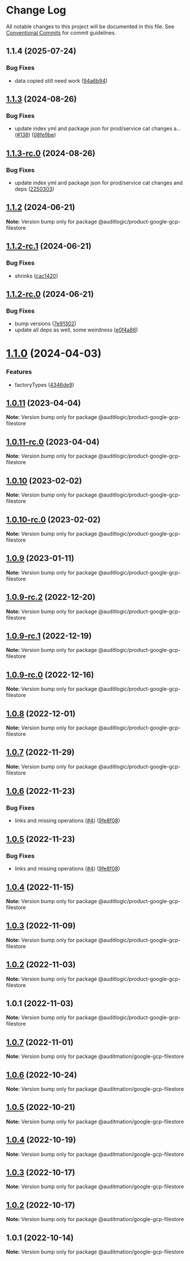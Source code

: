 # Change Log

All notable changes to this project will be documented in this file.
See [Conventional Commits](https://conventionalcommits.org) for commit guidelines.

## 1.1.4 (2025-07-24)


### Bug Fixes

* data copied still need work ([94a6b94](https://github.com/zerobias-org/product/commit/94a6b942fb0516367548599d739529536132755a))





## [1.1.3](https://github.com/auditlogic/product/compare/@auditlogic/product-google-gcp-filestore@1.1.2...@auditlogic/product-google-gcp-filestore@1.1.3) (2024-08-26)


### Bug Fixes

* update index yml and package json for prod/service cat changes a… ([#138](https://github.com/auditlogic/product/issues/138)) ([08fe9be](https://github.com/auditlogic/product/commit/08fe9beb1c8457462a19bc69caa02e6212d97e1a))





## [1.1.3-rc.0](https://github.com/auditlogic/product/compare/@auditlogic/product-google-gcp-filestore@1.1.2...@auditlogic/product-google-gcp-filestore@1.1.3-rc.0) (2024-08-26)


### Bug Fixes

* update index yml and package json for prod/service cat changes and deps ([2250303](https://github.com/auditlogic/product/commit/225030363a363608240135b7ebed386b28f01e4b))





## [1.1.2](https://github.com/auditlogic/product/compare/@auditlogic/product-google-gcp-filestore@1.1.2-rc.1...@auditlogic/product-google-gcp-filestore@1.1.2) (2024-06-21)

**Note:** Version bump only for package @auditlogic/product-google-gcp-filestore





## [1.1.2-rc.1](https://github.com/auditlogic/product/compare/@auditlogic/product-google-gcp-filestore@1.1.2-rc.0...@auditlogic/product-google-gcp-filestore@1.1.2-rc.1) (2024-06-21)


### Bug Fixes

* shrinks ([cac1420](https://github.com/auditlogic/product/commit/cac14200fefcd8183ab69fe89a47bd3f70f563e9))





## [1.1.2-rc.0](https://github.com/auditlogic/product/compare/@auditlogic/product-google-gcp-filestore@1.1.0...@auditlogic/product-google-gcp-filestore@1.1.2-rc.0) (2024-06-21)


### Bug Fixes

* bump versions ([7e91302](https://github.com/auditlogic/product/commit/7e913023b8b312150ed7762c32fbbe616be71de5))
* update all deps as well, some weirdness ([e0f4a86](https://github.com/auditlogic/product/commit/e0f4a864714e2d3de6bbf3da014d5312fe53be2f))





# [1.1.0](https://github.com/auditlogic/product/compare/@auditlogic/product-google-gcp-filestore@1.0.11...@auditlogic/product-google-gcp-filestore@1.1.0) (2024-04-03)


### Features

* factoryTypes ([4346de9](https://github.com/auditlogic/product/commit/4346de92693aee892fccf725338ffc7b80ab182b))





## [1.0.11](https://github.com/auditlogic/product/compare/@auditlogic/product-google-gcp-filestore@1.0.10...@auditlogic/product-google-gcp-filestore@1.0.11) (2023-04-04)

**Note:** Version bump only for package @auditlogic/product-google-gcp-filestore





## [1.0.11-rc.0](https://github.com/auditlogic/product/compare/@auditlogic/product-google-gcp-filestore@1.0.10...@auditlogic/product-google-gcp-filestore@1.0.11-rc.0) (2023-04-04)

**Note:** Version bump only for package @auditlogic/product-google-gcp-filestore





## [1.0.10](https://github.com/auditlogic/product/compare/@auditlogic/product-google-gcp-filestore@1.0.9...@auditlogic/product-google-gcp-filestore@1.0.10) (2023-02-02)

**Note:** Version bump only for package @auditlogic/product-google-gcp-filestore





## [1.0.10-rc.0](https://github.com/auditlogic/product/compare/@auditlogic/product-google-gcp-filestore@1.0.9...@auditlogic/product-google-gcp-filestore@1.0.10-rc.0) (2023-02-02)

**Note:** Version bump only for package @auditlogic/product-google-gcp-filestore





## [1.0.9](https://github.com/auditlogic/product/compare/@auditlogic/product-google-gcp-filestore@1.0.9-rc.2...@auditlogic/product-google-gcp-filestore@1.0.9) (2023-01-11)

**Note:** Version bump only for package @auditlogic/product-google-gcp-filestore





## [1.0.9-rc.2](https://github.com/auditlogic/product/compare/@auditlogic/product-google-gcp-filestore@1.0.8...@auditlogic/product-google-gcp-filestore@1.0.9-rc.2) (2022-12-20)

**Note:** Version bump only for package @auditlogic/product-google-gcp-filestore





## [1.0.9-rc.1](https://github.com/auditlogic/product/compare/@auditlogic/product-google-gcp-filestore@1.0.8...@auditlogic/product-google-gcp-filestore@1.0.9-rc.1) (2022-12-19)

**Note:** Version bump only for package @auditlogic/product-google-gcp-filestore





## [1.0.9-rc.0](https://github.com/auditlogic/product/compare/@auditlogic/product-google-gcp-filestore@1.0.8...@auditlogic/product-google-gcp-filestore@1.0.9-rc.0) (2022-12-16)

**Note:** Version bump only for package @auditlogic/product-google-gcp-filestore





## [1.0.8](https://github.com/auditlogic/product/compare/@auditlogic/product-google-gcp-filestore@1.0.7...@auditlogic/product-google-gcp-filestore@1.0.8) (2022-12-01)

**Note:** Version bump only for package @auditlogic/product-google-gcp-filestore





## [1.0.7](https://github.com/auditlogic/product/compare/@auditlogic/product-google-gcp-filestore@1.0.6...@auditlogic/product-google-gcp-filestore@1.0.7) (2022-11-29)

**Note:** Version bump only for package @auditlogic/product-google-gcp-filestore





## [1.0.6](https://github.com/auditlogic/product/compare/@auditlogic/product-google-gcp-filestore@1.0.4...@auditlogic/product-google-gcp-filestore@1.0.6) (2022-11-23)


### Bug Fixes

* links and missing operations ([#4](https://github.com/auditlogic/product/issues/4)) ([9fe8f08](https://github.com/auditlogic/product/commit/9fe8f08fe7c57fdb79f991ac35bd6ac2e7dcad38))





## [1.0.5](https://github.com/auditlogic/product/compare/@auditlogic/product-google-gcp-filestore@1.0.4...@auditlogic/product-google-gcp-filestore@1.0.5) (2022-11-23)


### Bug Fixes

* links and missing operations ([#4](https://github.com/auditlogic/product/issues/4)) ([9fe8f08](https://github.com/auditlogic/product/commit/9fe8f08fe7c57fdb79f991ac35bd6ac2e7dcad38))





## [1.0.4](https://github.com/auditlogic/product/compare/@auditlogic/product-google-gcp-filestore@1.0.3...@auditlogic/product-google-gcp-filestore@1.0.4) (2022-11-15)

**Note:** Version bump only for package @auditlogic/product-google-gcp-filestore





## [1.0.3](https://github.com/auditlogic/product/compare/@auditlogic/product-google-gcp-filestore@1.0.2...@auditlogic/product-google-gcp-filestore@1.0.3) (2022-11-09)

**Note:** Version bump only for package @auditlogic/product-google-gcp-filestore





## [1.0.2](https://github.com/auditlogic/product/compare/@auditlogic/product-google-gcp-filestore@1.0.1...@auditlogic/product-google-gcp-filestore@1.0.2) (2022-11-03)

**Note:** Version bump only for package @auditlogic/product-google-gcp-filestore





## 1.0.1 (2022-11-03)

**Note:** Version bump only for package @auditlogic/product-google-gcp-filestore





## [1.0.7](https://github.com/auditmation/store-content/compare/@auditmation/google-gcp-filestore@1.0.6...@auditmation/google-gcp-filestore@1.0.7) (2022-11-01)

**Note:** Version bump only for package @auditmation/google-gcp-filestore





## [1.0.6](https://github.com/auditmation/store-content/compare/@auditmation/google-gcp-filestore@1.0.5...@auditmation/google-gcp-filestore@1.0.6) (2022-10-24)

**Note:** Version bump only for package @auditmation/google-gcp-filestore





## [1.0.5](https://github.com/auditmation/store-content/compare/@auditmation/google-gcp-filestore@1.0.4...@auditmation/google-gcp-filestore@1.0.5) (2022-10-21)

**Note:** Version bump only for package @auditmation/google-gcp-filestore





## [1.0.4](https://github.com/auditmation/store-content/compare/@auditmation/google-gcp-filestore@1.0.3...@auditmation/google-gcp-filestore@1.0.4) (2022-10-19)

**Note:** Version bump only for package @auditmation/google-gcp-filestore





## [1.0.3](https://github.com/auditmation/store-content/compare/@auditmation/google-gcp-filestore@1.0.2...@auditmation/google-gcp-filestore@1.0.3) (2022-10-17)

**Note:** Version bump only for package @auditmation/google-gcp-filestore





## [1.0.2](https://github.com/auditmation/store-content/compare/@auditmation/google-gcp-filestore@1.0.1...@auditmation/google-gcp-filestore@1.0.2) (2022-10-17)

**Note:** Version bump only for package @auditmation/google-gcp-filestore





## 1.0.1 (2022-10-14)

**Note:** Version bump only for package @auditmation/google-gcp-filestore
